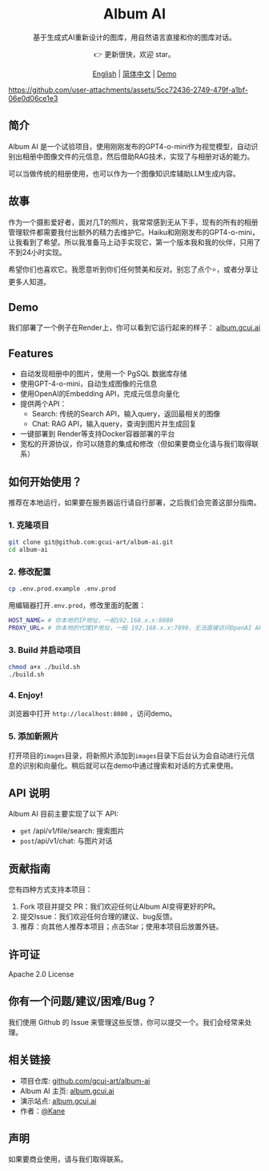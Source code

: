 <div align="center">
  <h1 align="center"">
      Album AI
  </h1>
  <p>基于生成式AI重新设计的图库，用自然语言直接和你的图库对话。</p>
  <p>👉 更新很快，欢迎 star。</p>
</div>
<p align="center">
  <a target="_blank" href="./README.md">English</a> 
  | <a target="_blank" href="./README_CN.md">简体中文</a> 
  | <a target="_blank" href="https://album.gcui.ai">Demo</a>
  
</p>

  https://github.com/user-attachments/assets/5cc72436-2749-479f-a1bf-06e0d06ce1e3

## 简介

Album AI 是一个试验项目，使用刚刚发布的GPT4-o-mini作为视觉模型，自动识别出相册中图像文件的元信息，然后借助RAG技术，实现了与相册对话的能力。

可以当做传统的相册使用，也可以作为一个图像知识库辅助LLM生成内容。

## 故事

作为一个摄影爱好者，面对几T的照片，我常常感到无从下手，现有的所有的相册管理软件都需要我付出额外的精力去维护它。Haiku和刚刚发布的GPT4-o-mini，让我看到了希望。所以我准备马上动手实现它，第一个版本我和我的伙伴，只用了不到24小时实现。

希望你们也喜欢它。我愿意听到你们任何赞美和反对。别忘了点个⭐️，或者分享让更多人知道。

## Demo

我们部署了一个例子在Render上，你可以看到它运行起来的样子：
[album.gcui.ai](https://album.gcui.ai)

## Features

- 自动发现相册中的图片，使用一个 PgSQL 数据库存储
- 使用GPT-4-o-mini，自动生成图像的元信息
- 使用OpenAI的Embedding API，完成元信息向量化
- 提供两个API：
  - Search: 传统的Search API，输入query，返回最相关的图像
  - Chat: RAG API，输入query，查询到图片并生成回复
- 一键部署到 Render等支持Docker容器部署的平台
- 宽松的开源协议，你可以随意的集成和修改（但如果要商业化请与我们取得联系）

## 如何开始使用？

推荐在本地运行，如果要在服务器运行请自行部署，之后我们会完善这部分指南。

### 1. 克隆项目

```bash
git clone git@github.com:gcui-art/album-ai.git
cd album-ai
```

### 2. 修改配置

```bash
cp .env.prod.example .env.prod
```

用编辑器打开`.env.prod`，修改里面的配置：

```bash
HOST_NAME= # 你本地的IP地址，一般192.168.x.x:8080
PROXY_URL= # 你本地的代理IP地址，一般 192.168.x.x:7890，无法直接访问OpenAI API时需要
```

### 3. Build 并启动项目

```bash
chmod a+x ./build.sh
./build.sh
```

### 4. Enjoy!

浏览器中打开 `http://localhost:8080` ，访问demo。

### 5. 添加新照片

打开项目的`images`目录，将新照片添加到`images`目录下后台认为会自动进行元信息的识别和向量化。稍后就可以在demo中通过搜索和对话的方式来使用。

## API 说明

Album AI 目前主要实现了以下 API:

- `get` /api/v1/file/search: 搜索图片
- `post`/api/v1/chat: 与图片对话

## 贡献指南

您有四种方式支持本项目：

1. Fork 项目并提交 PR：我们欢迎任何让Album AI变得更好的PR。
2. 提交Issue：我们欢迎任何合理的建议、bug反馈。
3. 推荐：向其他人推荐本项目；点击Star；使用本项目后放置外链。

## 许可证

Apache 2.0 License

## 你有一个问题/建议/困难/Bug？

我们使用 Github 的 Issue 来管理这些反馈，你可以提交一个。我们会经常来处理。

## 相关链接

- 项目仓库: [github.com/gcui-art/album-ai](https://github.com/gcui-art/album-ai)
- Album AI 主页: [album.gcui.ai](https://album.gcui.ai)
- 演示站点: [album.gcui.ai](https://album.gcui.ai)
- 作者：[@Kane](https://x.com/BlueeonY) 

## 声明

如果要商业使用，请与我们取得联系。

